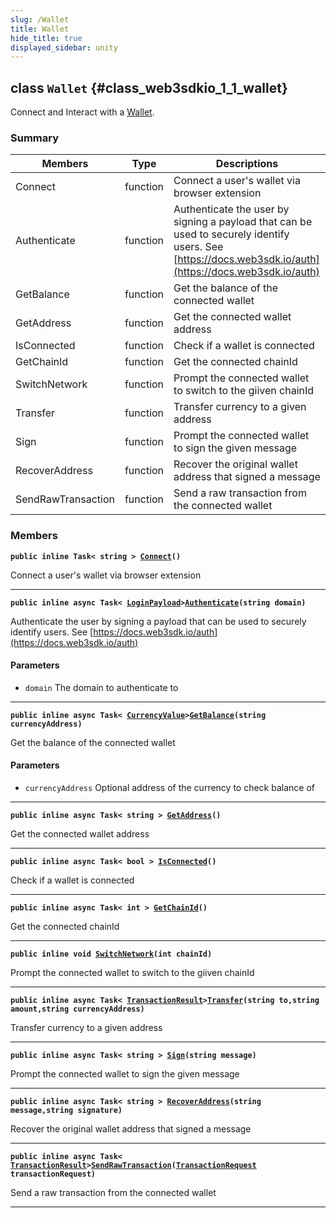 ```yaml
---
slug: /Wallet
title: Wallet
hide_title: true
displayed_sidebar: unity
---
```


## class `Wallet` {#class_web3sdkio_1_1_wallet}

Connect and Interact with a [Wallet](#class_web3sdkio_1_1_wallet).

### Summary

| Members | Type | Descriptions |
| ------- | ---- | ------------ |
| Connect | function | Connect a user's wallet via browser extension |
| Authenticate | function | Authenticate the user by signing a payload that can be used to securely identify users. See [https://docs.web3sdk.io/auth](https://docs.web3sdk.io/auth) |
| GetBalance | function | Get the balance of the connected wallet |
| GetAddress | function | Get the connected wallet address |
| IsConnected | function | Check if a wallet is connected |
| GetChainId | function | Get the connected chainId |
| SwitchNetwork | function | Prompt the connected wallet to switch to the giiven chainId |
| Transfer | function | Transfer currency to a given address |
| Sign | function | Prompt the connected wallet to sign the given message |
| RecoverAddress | function | Recover the original wallet address that signed a message |
| SendRawTransaction | function | Send a raw transaction from the connected wallet |

### Members

**`public inline Task< string > `[`Connect`](#class_web3sdkio_1_1_wallet_1ad0e0f26a2d6fd80df620f749b9b9fb08)`()`**

Connect a user's wallet via browser extension

---

**`public inline async Task< `[`LoginPayload`](docs/unity/LoginPayload.md#struct_web3sdkio_1_1_login_payload)` > `[`Authenticate`](#class_web3sdkio_1_1_wallet_1a1cc544c1534f18293e62f45abce48614)`(string domain)`**

Authenticate the user by signing a payload that can be used to securely identify users. See [https://docs.web3sdk.io/auth](https://docs.web3sdk.io/auth)

#### Parameters
* `domain` The domain to authenticate to

---

**`public inline async Task< `[`CurrencyValue`](docs/unity/CurrencyValue.md#struct_web3sdkio_1_1_currency_value)` > `[`GetBalance`](#class_web3sdkio_1_1_wallet_1a99b76a0f8e7a24a65727764410f47529)`(string currencyAddress)`**

Get the balance of the connected wallet

#### Parameters
* `currencyAddress` Optional address of the currency to check balance of

---

**`public inline async Task< string > `[`GetAddress`](#class_web3sdkio_1_1_wallet_1ac24b5b5ecd5bb101611b71b5d888c460)`()`**

Get the connected wallet address

---

**`public inline async Task< bool > `[`IsConnected`](#class_web3sdkio_1_1_wallet_1a9f9c518b167f552a79c3d09b81cba5fc)`()`**

Check if a wallet is connected

---

**`public inline async Task< int > `[`GetChainId`](#class_web3sdkio_1_1_wallet_1a684c9b3105bd283e7daad19883b2df5e)`()`**

Get the connected chainId

---

**`public inline void `[`SwitchNetwork`](#class_web3sdkio_1_1_wallet_1a465e8cedf639bc5982e6a5c99c89e418)`(int chainId)`**

Prompt the connected wallet to switch to the giiven chainId

---

**`public inline async Task< `[`TransactionResult`](docs/unity/TransactionResult.md#class_web3sdkio_1_1_transaction_result)` > `[`Transfer`](#class_web3sdkio_1_1_wallet_1a57a7987ecf205bad97463cdc891ebf42)`(string to,string amount,string currencyAddress)`**

Transfer currency to a given address

---

**`public inline async Task< string > `[`Sign`](#class_web3sdkio_1_1_wallet_1aae03a47e68e738f4843709c65eea091a)`(string message)`**

Prompt the connected wallet to sign the given message

---

**`public inline async Task< string > `[`RecoverAddress`](#class_web3sdkio_1_1_wallet_1a4fe3fec8df1d0a324a5f8f0e8f4a2153)`(string message,string signature)`**

Recover the original wallet address that signed a message

---

**`public inline async Task< `[`TransactionResult`](docs/unity/TransactionResult.md#class_web3sdkio_1_1_transaction_result)` > `[`SendRawTransaction`](#class_web3sdkio_1_1_wallet_1a40ad08c6ab43cbcc14fbe3bdc5d26482)`(`[`TransactionRequest`](docs/unity/TransactionRequest.md#struct_web3sdkio_1_1_transaction_request)` transactionRequest)`**

Send a raw transaction from the connected wallet

---
